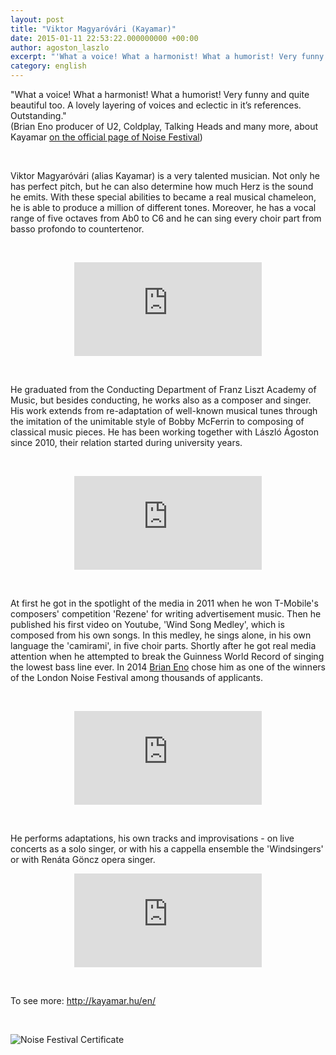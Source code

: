 ```yaml
---
layout: post
title: "Viktor Magyaróvári (Kayamar)"
date: 2015-01-11 22:53:22.000000000 +00:00
author: agoston_laszlo
excerpt: "'What a voice! What a harmonist! What a humorist! Very funny and quite beautiful too. A lovely layering of voices and eclectic in it’s references. Outstanding.' (Brian Eno producer of U2, Coldplay, Talking Heads and many more, about Kayamar on the official page of Noise Festival) "
category: english
---
```


<p>"What a voice! What a harmonist! What a humorist! Very funny and quite beautiful too. A lovely layering of voices and eclectic in it’s references. Outstanding."<br /> (Brian Eno producer of U2, Coldplay, Talking Heads and many more, about Kayamar <a href="http://www.noisefestival.com/user/kayamar/work/kayamar-wind-song-medley">on the official page of Noise Festival</a>) </p>
<p> </p>
<p>Viktor Magyaróvári (alias Kayamar) is a very talented musician. Not only he has perfect pitch, but he can also determine how much Herz is the sound he emits. With these special abilities to became a real musical chameleon, he is able to produce a million of different tones. Moreover, he has a vocal range of five octaves from Ab0 to C6 and he can sing every choir part from basso profondo to countertenor. </p>
<p> </p>
<p><center><iframe src="https://www.youtube.com/embed/azWZRgwqh_o" frameborder="0" allowfullscreen="allowfullscreen" style="display: block; margin-left: auto; margin-right: auto;"></iframe></p></center>
<p> </p>
<p>He graduated from the Conducting Department of Franz Liszt Academy of Music, but besides conducting, he works also as a composer and singer. His work extends from re-adaptation of well-known musical tunes through the imitation of the unimitable style of Bobby McFerrin to composing of classical music pieces. He has been working together with László Ágoston since 2010, their relation started during university years. </p>
<p> </p>
<p style="text-align: center;"><iframe src="https://www.youtube.com/embed/f6k2R6qkPew" frameborder="0" allowfullscreen="allowfullscreen"></iframe></p>
<p style="text-align: center;"> </p>
<p>At first he got in the spotlight of the media in 2011 when he won T-Mobile's composers' competition 'Rezene' for writing advertisement music. Then he published his first video on Youtube, 'Wind Song Medley', which is composed from his own songs. In this medley, he sings alone, in his own language the 'camirami', in five choir parts. Shortly after he got real media attention when he attempted to break the Guinness World Record of singing the lowest bass line ever. In 2014 <a href="http://en.wikipedia.org/wiki/Brian_Eno">Brian Eno</a> chose him as one of the winners of the London Noise Festival among thousands of applicants. </p>
<p> </p>
<p><iframe src="https://www.youtube.com/embed/vM1OAcA5N28" frameborder="0" allowfullscreen="allowfullscreen" style="display: block; margin-left: auto; margin-right: auto;"></iframe></p>
<p> </p>
<p>He performs adaptations, his own tracks and improvisations - on live concerts as a solo singer, or with his a cappella ensemble the 'Windsingers' or with Renáta Göncz opera singer. </p>
<p style="text-align: center;"><iframe src="https://www.youtube.com/embed/aEwu1AEP0Ls" frameborder="0" allowfullscreen="allowfullscreen"></iframe></p>
<p style="text-align: center;"> </p>
<p>To see more: <a href="http://kayamar.hu/en/">http://kayamar.hu/en/</a></p>
<p> </p>
<p><img style="display: block; margin-left: auto; margin-right: auto;" src="http://www.agostonlaszlo.hu/tar/noise-festival-certificate.jpg" alt="Noise Festival Certificate" /></p>
